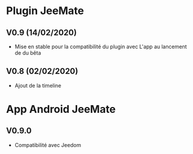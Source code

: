 Plugin JeeMate
==============================

## V0.9 (14/02/2020)
* Mise en stable pour la compatibilité du plugin avec L'app au lancement de du bêta

## V0.8 (02/02/2020)
* Ajout de la timeline

App Android JeeMate
==============================

V0.9.0
-

* Compatibilité avec Jeedom
